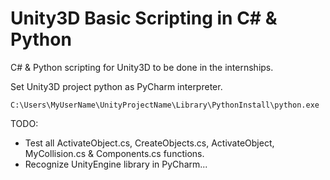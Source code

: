 # Unity3D Basic Scripting in C# & Python
C# & Python scripting for Unity3D to be done in the internships. 

Set Unity3D project python as PyCharm interpreter.

`C:\Users\MyUserName\UnityProjectName\Library\PythonInstall\python.exe`

TODO: 
- Test all ActivateObject.cs, CreateObjects.cs, ActivateObject, MyCollision.cs & Components.cs functions.
- Recognize UnityEngine library in PyCharm...
